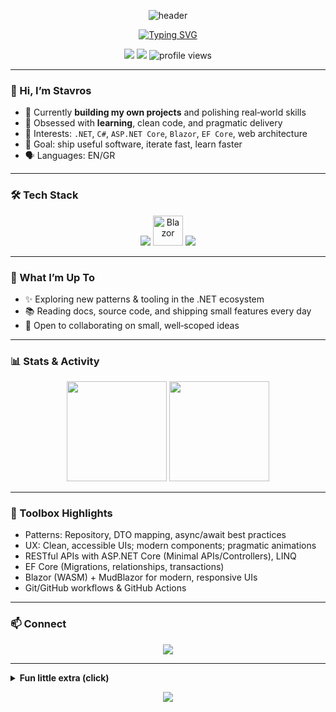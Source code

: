 <!-- Animated, modern, fancy GitHub Profile README for Stavros (username: StKrz) -->

<p align="center">
  <img src="https://capsule-render.vercel.app/api?type=waving&height=200&text=Stavros%20K.&fontAlign=50&fontAlignY=40&color=0:6a00ff,100:00e5ff&animation=twinkling&fontColor=FFFFFF" alt="header" />
</p>

<p align="center">
  <a href="https://github.com/StKrz">
    <img src="https://readme-typing-svg.demolab.com?font=JetBrains+Mono&weight=700&size=22&pause=1200&center=true&vCenter=true&width=650&lines=Junior+Software+Engineer;\.NET+%26+Blazor+Enthusiast;Building+things+%7C+Learning+fast+%7C+Shipping+often" alt="Typing SVG" />
  </a>
</p>

<p align="center">
  <a href="https://github.com/StKrz?tab=followers"><img src="https://img.shields.io/github/followers/StKrz?label=Followers&style=for-the-badge" /></a>
  <a href="https://github.com/StKrz"><img src="https://img.shields.io/github/stars/StKrz?affiliations=OWNER%2CCOLLABORATOR&style=for-the-badge" /></a>
  <img src="https://komarev.com/ghpvc/?username=StKrz&style=for-the-badge" alt="profile views"/>
</p>

---

### 👋 Hi, I’m Stavros

* 🔭 Currently **building my own projects** and polishing real‑world skills
* 🌱 Obsessed with **learning**, clean code, and pragmatic delivery
* 🧩 Interests: `.NET`, `C#`, `ASP.NET Core`, `Blazor`, `EF Core`, web architecture
* 🎯 Goal: ship useful software, iterate fast, learn faster
* 🗣️ Languages: EN/GR

---

### 🛠️ Tech Stack

<p align="center">
  <img src="https://skillicons.dev/icons?i=cs,dotnet" />
    <img src="https://upload.wikimedia.org/wikipedia/commons/d/d0/Blazor.png" height="48" alt="Blazor" />
  <img src="https://skillicons.dev/icons?i=visualstudio,postgresql,postman,git,github,html,css,java,js" />
</p>

---

### 🚀 What I’m Up To

* ✨ Exploring new patterns & tooling in the .NET ecosystem
* 📚 Reading docs, source code, and shipping small features every day
* 🤝 Open to collaborating on small, well‑scoped ideas

---

### 📊 Stats & Activity

<p align="center">
  <img height="160" src="https://github-readme-stats.vercel.app/api?username=StKrz&hide=contribs,prs&show_icons=true&theme=tokyonight&hide_border=true" />
  <img height="160" src="https://github-readme-stats.vercel.app/api/top-langs/?username=StKrz&layout=compact&theme=tokyonight&hide_border=true" />
</p>

---

### 🧰 Toolbox Highlights

* Patterns: Repository, DTO mapping, async/await best practices
* UX: Clean, accessible UIs; modern components; pragmatic animations
* RESTful APIs with ASP.NET Core (Minimal APIs/Controllers), LINQ
* EF Core (Migrations, relationships, transactions)
* Blazor (WASM) + MudBlazor for modern, responsive UIs
* Git/GitHub workflows & GitHub Actions

---

### 📫 Connect

<p align="center">
  <a href=""><img src="https://img.shields.io/badge/LinkedIn-connect-blue?style=for-the-badge&logo=linkedin" /></a>
</p>

---

<details>
  <summary><b>Fun little extra (click)</b></summary>

* ⚡ Motto: <i>Code • Learn • Build • Repeat</i>
* 🛠️ Favorite dev loop: <code>read → prototype → refactor → ship</code>
* 🎧 Often coding with rap music

</details>

<p align="center">
  <img src="https://capsule-render.vercel.app/api?type=waving&height=120&section=footer&color=0:00e5ff,100:6a00ff"/>
</p>
